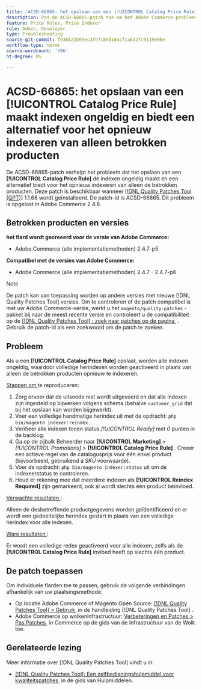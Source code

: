 ```yaml
---
title: 'ACSD-66865: het opslaan van een [!UICONTROL Catalog Price Rule] maakt indexen ongeldig en biedt een alternatief voor het opnieuw indexeren van alleen betrokken producten'
description: Pas de ACSD-66865-patch toe om het Adobe Commerce-probleem op te lossen, waarbij  Als u een [!UICONTROL Catalog Price Rules] opslaat, worden indexen ongeldig en wordt een alternatief geboden voor alleen de betreffende producten.
feature: Price Rules, Price Indexer
role: Admin, Developer
type: Troubleshooting
source-git-commit: fe36522b99ec3fe7189d164cfca6127c9119e06e
workflow-type: tm+mt
source-wordcount: '396'
ht-degree: 0%

---
```



# ACSD-66865: het opslaan van een **[!UICONTROL Catalog Price Rule]** maakt indexen ongeldig en biedt een alternatief voor het opnieuw indexeren van alleen betrokken producten

De ACSD-66865-patch verhelpt het probleem dat het opslaan van een **[!UICONTROL Catalog Price Rule]** de indexen ongeldig maakt en een alternatief biedt voor het opnieuw indexeren van alleen de betrokken producten. Deze patch is beschikbaar wanneer [[!DNL Quality Patches Tool (QPT)]](/help/tools/quality-patches-tool/quality-patches-tool-to-self-serve-quality-patches.md) 1.1.68 wordt geïnstalleerd. De patch-id is ACSD-66865. Dit probleem is opgelost in Adobe Commerce 2.4.8.

## Betrokken producten en versies

**het flard wordt gecreeerd voor de versie van Adobe Commerce:**

* Adobe Commerce (alle implementatiemethoden) 2.4.7-p5

**Compatibel met de versies van Adobe Commerce:**

* Adobe Commerce (alle implementatiemethoden) 2.4.7 - 2.4.7-p6

>[!NOTE]
>
>De patch kan van toepassing worden op andere versies met nieuwe [!DNL Quality Patches Tool] versies. Om te controleren of de patch compatibel is met uw Adobe Commerce-versie, werkt u het `magento/quality-patches` -pakket bij naar de meest recente versie en controleert u de compatibiliteit op de [[!DNL Quality Patches Tool] : zoek naar patches op de pagina &#x200B;](https://experienceleague.adobe.com/tools/commerce-quality-patches/index.html?lang=nl-NL) . Gebruik de patch-id als een zoekwoord om de patch te zoeken.

## Probleem

Als u een **[!UICONTROL Catalog Price Rule]** opslaat, worden alle indexen ongeldig, waardoor volledige herindexen worden geactiveerd in plaats van alleen de betrokken producten opnieuw te indexeren.

<u> Stappen om </u> te reproduceren:

1. Zorg ervoor dat de uitsnede niet wordt uitgevoerd en dat alle indexen zijn ingesteld op bijwerken volgens schema (behalve `customer_grid` dat bij het opslaan kan worden bijgewerkt).
2. Voer een volledige handmatige herindex uit met de opdracht: `php bin/magento indexer:reindex` .
3. Verifieer alle indexen tonen status *[!UICONTROL Ready]* met *0* punten in de backlog.
4. Ga op de zijbalk Beheerder naar **[!UICONTROL Marketing]** > *[!UICONTROL Promotions]* > **[!UICONTROL Catalog Price Rule]** . Creeer een actieve regel van de catalogusprijs voor één enkel product (bijvoorbeeld, gebruikend a *SKU* voorwaarde).
5. Voer de opdracht: `php bin/magento indexer:status` uit om de indexeerstatus te controleren.
6. Houd er rekening mee dat meerdere indexen als **[!UICONTROL Reindex Required]** zijn gemarkeerd, ook al wordt slechts één product beïnvloed.

<u> Verwachte resultaten </u>:

Alleen de desbetreffende productgegevens worden geïdentificeerd en er wordt een gedeeltelijke herindex gestart in plaats van een volledige herindex voor alle indexen.

<u> Ware resultaten </u>:

Er wordt een volledige redex geactiveerd voor alle indexen, zelfs als de **[!UICONTROL Catalog Price Rule]** invloed heeft op slechts één product.

## De patch toepassen

Om individuele flarden toe te passen, gebruik de volgende verbindingen afhankelijk van uw plaatsingsmethode:

* Op locatie Adobe Commerce of Magento Open Source: [[!DNL Quality Patches Tool] > Gebruik &#x200B;](/help/tools/quality-patches-tool/usage.md) in de handleiding [!DNL Quality Patches Tool] .
* Adobe Commerce op wolkeninfrastructuur: [&#x200B; Verbeteringen en Patches > Pas Patches &#x200B;](https://experienceleague.adobe.com/docs/commerce-cloud-service/user-guide/develop/upgrade/apply-patches.html?lang=nl-NL) in Commerce op de gids van de Infrastructuur van de Wolk toe.

## Gerelateerde lezing

Meer informatie over [!DNL Quality Patches Tool] vindt u in:

* [[!DNL Quality Patches Tool]: Een zelfbedieningshulpmiddel voor kwaliteitspatches &#x200B;](/help/tools/quality-patches-tool/quality-patches-tool-to-self-serve-quality-patches.md) in de gids van Hulpmiddelen.
